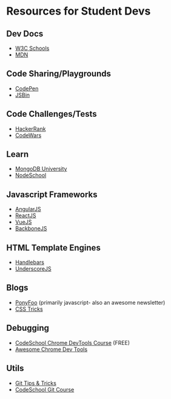 # Resources for Student Devs

## Dev Docs
* [W3C Schools](https://www.w3schools.com)
* [MDN](https://developer.mozilla.org/en-US/docs/Web)

## Code Sharing/Playgrounds
* [CodePen](https://codepen.io)
* [JSBin](http://jsbin.com)

## Code Challenges/Tests
* [HackerRank](https://www.hackerrank.com)
* [CodeWars](https://www.codewars.com)

## Learn
* [MongoDB University](https://university.mongodb.com)
* [NodeSchool](https://nodeschool.io)

## Javascript Frameworks
* [AngularJS](https://angularjs.org)
* [ReactJS](https://facebook.github.io/react)
* [VueJS](https://vuejs.org)
* [BackboneJS](http://backbonejs.org)

## HTML Template Engines
* [Handlebars](http://handlebarsjs.com)
* [UnderscoreJS](http://underscorejs.org)

## Blogs
* [PonyFoo](https://ponyfoo.com) (primarily javascript- also an awesome newsletter)
* [CSS Tricks](http://css-tricks.com)

## Debugging
* [CodeSchool Chrome DevTools Course](https://www.codeschool.com/courses/discover-devtools) (FREE)
* [Awesome Chrome Dev Tools](https://github.com/ChromeDevTools/awesome-chrome-devtools)

## Utils
* [Git Tips & Tricks](https://wikileaks.org/ciav7p1/cms/page_1179773.html)
* [CodeSchool Git Course](https://www.codeschool.com/courses/mastering-github)